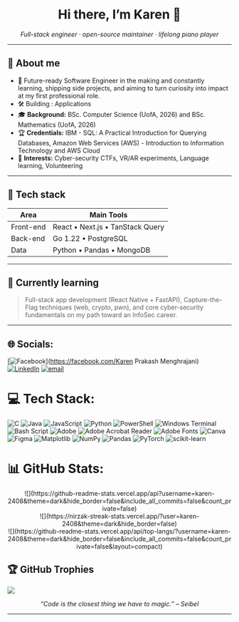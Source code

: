 <h1 align="center">Hi there, I’m Karen 👋</h1>

<p align="center">
  <em>Full-stack engineer · open-source maintainer · lifelong piano player</em>
</p>

---

## 🚀 About me
- 🏢  Future-ready Software Engineer in the making and constantly learning, shipping side projects, and aiming to turn curiosity into impact at my first professional role.
- 🛠️  Building **<Side-project>**: Applications
- 🎓  **Background:** BSc. Computer Science (UofA, 2026) and BSc. Mathematics (UofA, 2026) 
- 🏆  **Credentials:** IBM - SQL: A Practical Introduction for Querying Databases, Amazon Web Services (AWS) - Introduction to Information Technology and AWS Cloud
- 👀  **Interests:** Cyber-security CTFs, VR/AR experiments, Language learning, Volunteering

---

## 🔧 Tech stack
| Area | Main Tools |
|------|------------|
| Front-end | React • Next.js • TanStack Query |
| Back-end | Go 1.22 • PostgreSQL |
| Data | Python • Pandas • MongoDB |

---

## 🌱 Currently learning
> Full-stack app development (React Native + FastAPI), Capture-the-Flag techniques (web, crypto, pwn), and core cyber-security fundamentals on my path toward an InfoSec career.

---


## 🌐 Socials:
[![Facebook](https://img.shields.io/badge/Facebook-%231877F2.svg?logo=Facebook&logoColor=white)](https://facebook.com/Karen Prakash Menghrajani) [![LinkedIn](https://img.shields.io/badge/LinkedIn-%230077B5.svg?logo=linkedin&logoColor=white)](https://linkedin.com/in/karen-menghrajani) [![email](https://img.shields.io/badge/Email-D14836?logo=gmail&logoColor=white)](mailto:menghraj@ualberta.ca) 

# 💻 Tech Stack:
![C](https://img.shields.io/badge/c-%2300599C.svg?style=for-the-badge&logo=c&logoColor=white) ![Java](https://img.shields.io/badge/java-%23ED8B00.svg?style=for-the-badge&logo=openjdk&logoColor=white) ![JavaScript](https://img.shields.io/badge/javascript-%23323330.svg?style=for-the-badge&logo=javascript&logoColor=%23F7DF1E) ![Python](https://img.shields.io/badge/python-3670A0?style=for-the-badge&logo=python&logoColor=ffdd54) ![PowerShell](https://img.shields.io/badge/PowerShell-%235391FE.svg?style=for-the-badge&logo=powershell&logoColor=white) ![Windows Terminal](https://img.shields.io/badge/Windows%20Terminal-%234D4D4D.svg?style=for-the-badge&logo=windows-terminal&logoColor=white) ![Bash Script](https://img.shields.io/badge/bash_script-%23121011.svg?style=for-the-badge&logo=gnu-bash&logoColor=white) ![Adobe](https://img.shields.io/badge/adobe-%23FF0000.svg?style=for-the-badge&logo=adobe&logoColor=white) ![Adobe Acrobat Reader](https://img.shields.io/badge/Adobe%20Acrobat%20Reader-EC1C24.svg?style=for-the-badge&logo=Adobe%20Acrobat%20Reader&logoColor=white) ![Adobe Fonts](https://img.shields.io/badge/Adobe%20Fonts-000B1D.svg?style=for-the-badge&logo=Adobe%20Fonts&logoColor=white) ![Canva](https://img.shields.io/badge/Canva-%2300C4CC.svg?style=for-the-badge&logo=Canva&logoColor=white) ![Figma](https://img.shields.io/badge/figma-%23F24E1E.svg?style=for-the-badge&logo=figma&logoColor=white) ![Matplotlib](https://img.shields.io/badge/Matplotlib-%23ffffff.svg?style=for-the-badge&logo=Matplotlib&logoColor=black) ![NumPy](https://img.shields.io/badge/numpy-%23013243.svg?style=for-the-badge&logo=numpy&logoColor=white) ![Pandas](https://img.shields.io/badge/pandas-%23150458.svg?style=for-the-badge&logo=pandas&logoColor=white) ![PyTorch](https://img.shields.io/badge/PyTorch-%23EE4C2C.svg?style=for-the-badge&logo=PyTorch&logoColor=white) ![scikit-learn](https://img.shields.io/badge/scikit--learn-%23F7931E.svg?style=for-the-badge&logo=scikit-learn&logoColor=white)

# 📊 GitHub Stats:
<p align="center">
  ![](https://github-readme-stats.vercel.app/api?username=karen-2408&theme=dark&hide_border=false&include_all_commits=false&count_private=false)<br/>
  ![](https://nirzak-streak-stats.vercel.app/?user=karen-2408&theme=dark&hide_border=false)<br/>
  ![](https://github-readme-stats.vercel.app/api/top-langs/?username=karen-2408&theme=dark&hide_border=false&include_all_commits=false&count_private=false&layout=compact)
</p>

## 🏆 GitHub Trophies
![](https://github-profile-trophy.vercel.app/?username=karen-2408&theme=radical&no-frame=false&no-bg=true&margin-w=4)

<p align="center">
  <em>“Code is the closest thing we have to magic.” – Seibel</em><br>
</p>

---

<!-- Proudly created with GPRM ( https://gprm.itsvg.in ) -->
